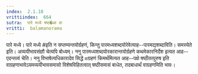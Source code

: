 ```yaml
---
index:  2.1.18
vrittiindex:  664
sutra:  पारे मध्ये षष्ठ�आ वा
vritti:  balamanorama 
---
```


पारे मध्ये। पारे मध्ये #इति न सप्तम्यन्तयोर्ग्रहणं, किन्तु पारमध्यशब्दयोरेवेत्याह--पारमद्यशब्दाविति। समस्येते इति। अव्ययीभावसंज्ञौ चेत्यपि बोध्यम्। ननु पारमध्यशब्दयोरकारान्तयोर्ग्रहणे कथमेकारनिर्देश इत्यत आह--एदन्तत्वं चेति। ननु विभाषेत्यधिकारादेव सिद्धे `वा`ग्रहणं किमर्थमित्यत आह--पक्षे षष्ठीतत्पुरुष इति वाग्रहणाभावेऽयमव्ययीभावसमासो विशेषविहितत्वात् षष्ठीसमासं बाधेत, तदबाधार्थं वाग्रहणमिति भावः। 

